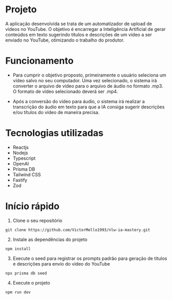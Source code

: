 # Projeto
A aplicação desenvolvida se trata de um automatizador de upload de vídeos no YouTube. O objetivo é encarregar a Inteligência Artificial de gerar conteúdos em texto sugerindo títulos e descrições de um vídeo a ser enviado no YouTube, otimizando o trabalho do produtor. 

# Funcionamento
- Para cumprir o objetivo proposto, primeiramente o usuário seleciona um vídeo salvo no seu computador. Uma vez selecionado, o sistema irá converter o arquivo de vídeo para o arquivo de áudio no formato .mp3. O formato de vídeo selecionado deverá ser .mp4.
  
- Após a conversão do vídeo para áudio, o sistema irá realizar a transcrição do áudio em texto para que a IA consiga sugerir descrições e/ou títulos do vídeo de maneira precisa.

# Tecnologias utilizadas
- Reactjs
- Nodejs
- Typescript
- OpenAI
- Prisma DB
- Tailwind CSS
- Fastify
- Zod

# Início rápido
1.  Clone o seu repositório 
```
git clone https://github.com/VictorMello1993/nlw-ia-mastery.git
```

2. Instale as dependências do projeto
```
npm install
```

3. Execute o seed para registrar os prompts padrão para geração de títulos e descrições para envio do vídeo do YouTube
```
npx prisma db seed
```

4. Execute o projeto
```
npm run dev
```


